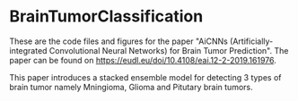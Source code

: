 # BrainTumorClassification

These are the code files and figures for the paper "AiCNNs (Artificially-integrated Convolutional Neural Networks) for Brain Tumor Prediction". The paper can be found on https://eudl.eu/doi/10.4108/eai.12-2-2019.161976.

This paper introduces a stacked ensemble model for detecting 3 types of brain tumor namely Mningioma, Glioma and Pitutary brain tumors.
